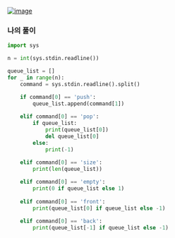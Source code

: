 [![image](https://user-images.githubusercontent.com/69138191/202887104-98a2754f-ed3c-4131-b47a-602ae961c593.png)](https://www.acmicpc.net/problem/10845)

### 나의 풀이
```python
import sys

n = int(sys.stdin.readline())

queue_list = []
for _ in range(n):
    command = sys.stdin.readline().split()

    if command[0] == 'push':
        queue_list.append(command[1])
    
    elif command[0] == 'pop':
        if queue_list:
            print(queue_list[0])
            del queue_list[0]
        else:
            print(-1)
    
    elif command[0] == 'size':
        print(len(queue_list))

    elif command[0] == 'empty':
        print(0 if queue_list else 1)
    
    elif command[0] == 'front':
        print(queue_list[0] if queue_list else -1)
    
    elif command[0] == 'back':
        print(queue_list[-1] if queue_list else -1) 
```
